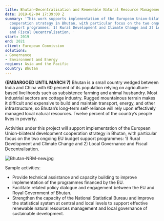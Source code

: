 ```yaml
---
title: Bhutan—Decentralisation and Renewable Natural Resource Management
date: 2019-02-04 17:39:00 Z
summary: 'This work supports implementation of the European Union-bilateral development
  cooperation strategy in Bhutan, with particular focus on the two ongoing EU budget
  support programmes: 1) Rural Development and Climate Change and 2) Local Governance
  and Fiscal Decentralisation. '
start: 2019
end: 2021
client: European Commission
solutions:
- Governance
- Environment and Energy
regions: Asia and the Pacific
country: Bhutan
---
```


**(EMBARGOED UNTIL MARCH 7)**
Bhutan is a small country wedged between India and China with 60 percent of its population relying on agriculture-based livelihoods such as subsistence farming and animal husbandry. Most industrial sectors are cottage industry. Rugged mountainous terrain makes it difficult and expensive to build and maintain transport, energy, and other infrastructure, so Bhutan’s long-term self-reliance will rely upon effectively managed local natural resources. Twelve percent of the country’s people lives in poverty.

Activities under this project will support implementation of the European Union-bilateral development cooperation strategy in Bhutan, with particular focus on the two ongoing EU budget support programmes: 1) Rural Development and Climate Change and 2) Local Governance and Fiscal Decentralisation. 

![Bhutan-NRM-new.jpg](/uploads/Bhutan-NRM-new.jpg "Photo: Richard Mortel")  

Sample activities:

* Provide technical assistance and capacity building to improve implementation of the programmes financed by the EU.
* Facilitate related policy dialogue and engagement between the EU and Royal Government of Bhutan. 
* Strengthen the capacity of the National Statistical Bureau and improve the statistical system at central and local levels to support effective renewable natural resources management and local governance of sustainable development.
